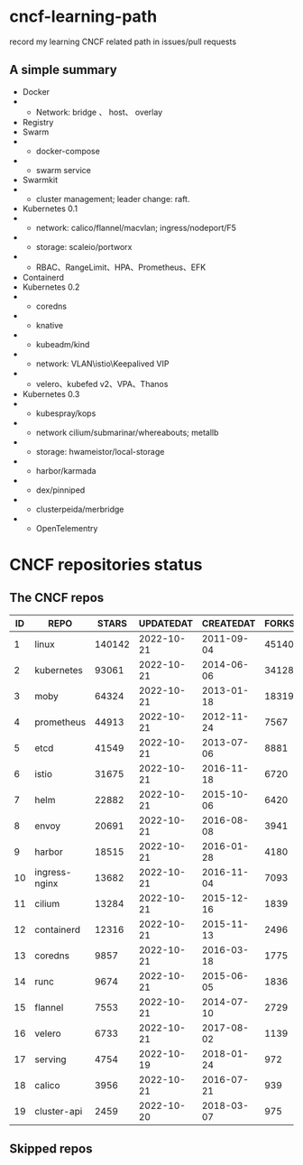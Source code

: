 # cncf-learning-path
record my learning CNCF related path in issues/pull requests

## A simple summary
- Docker
- - Network: bridge 、 host、 overlay
- Registry
- Swarm
- - docker-compose
- - swarm service
- Swarmkit
- - cluster management; leader change: raft.
- Kubernetes 0.1
- - network: calico/flannel/macvlan; ingress/nodeport/F5
- - storage: scaleio/portworx
- - RBAC、RangeLimit、HPA、Prometheus、EFK
- Containerd
- Kubernetes 0.2
- - coredns
- - knative
- - kubeadm/kind
- - network: VLAN\istio\Keepalived VIP
- - velero、kubefed v2、VPA、Thanos
- Kubernetes 0.3
- - kubespray/kops
- - network cilium/submarinar/whereabouts; metallb
- - storage: hwameistor/local-storage
- - harbor/karmada
- - dex/pinniped
- - clusterpeida/merbridge
- - OpenTelementry

# CNCF repositories status
<!--START_SECTION:github_repos-->
## The CNCF repos
| ID |     REPO      | STARS  | UPDATEDAT  | CREATEDAT  | FORKSCOUNT |
|----|---------------|--------|------------|------------|------------|
|  1 | linux         | 140142 | 2022-10-21 | 2011-09-04 |      45140 |
|  2 | kubernetes    |  93061 | 2022-10-21 | 2014-06-06 |      34128 |
|  3 | moby          |  64324 | 2022-10-21 | 2013-01-18 |      18319 |
|  4 | prometheus    |  44913 | 2022-10-21 | 2012-11-24 |       7567 |
|  5 | etcd          |  41549 | 2022-10-21 | 2013-07-06 |       8881 |
|  6 | istio         |  31675 | 2022-10-21 | 2016-11-18 |       6720 |
|  7 | helm          |  22882 | 2022-10-21 | 2015-10-06 |       6420 |
|  8 | envoy         |  20691 | 2022-10-21 | 2016-08-08 |       3941 |
|  9 | harbor        |  18515 | 2022-10-21 | 2016-01-28 |       4180 |
| 10 | ingress-nginx |  13682 | 2022-10-21 | 2016-11-04 |       7093 |
| 11 | cilium        |  13284 | 2022-10-21 | 2015-12-16 |       1839 |
| 12 | containerd    |  12316 | 2022-10-21 | 2015-11-13 |       2496 |
| 13 | coredns       |   9857 | 2022-10-21 | 2016-03-18 |       1775 |
| 14 | runc          |   9674 | 2022-10-21 | 2015-06-05 |       1836 |
| 15 | flannel       |   7553 | 2022-10-21 | 2014-07-10 |       2729 |
| 16 | velero        |   6733 | 2022-10-21 | 2017-08-02 |       1139 |
| 17 | serving       |   4754 | 2022-10-19 | 2018-01-24 |        972 |
| 18 | calico        |   3956 | 2022-10-21 | 2016-07-21 |        939 |
| 19 | cluster-api   |   2459 | 2022-10-20 | 2018-03-07 |        975 |



## Skipped repos
<!--END_SECTION:github_repos-->
